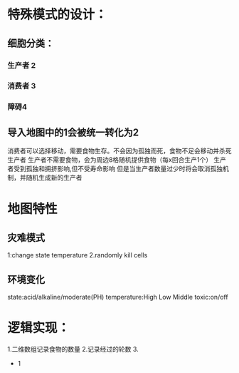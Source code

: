 # 特殊模式的设计：
## 细胞分类：
### 生产者 2
### 消费者 3
### 障碍4
## 导入地图中的1会被统一转化为2
 消费者可以选择移动，需要食物生存。不会因为孤独而死，食物不足会移动并杀死生产者
 生产者不需要食物，会为周边8格随机提供食物（每x回合生产1个）
 生产者受到孤独和拥挤影响,但不受寿命影响
 但是当生产者数量过少时将会取消孤独机制，并随机生成新的生产者

# 地图特性
## 灾难模式
 1:change state temperature
 2.randomly kill cells
## 环境变化
 state:acid/alkaline/moderate(PH)
 temperature:High Low Middle
 toxic:on/off


# 逻辑实现：
 1.二维数组记录食物的数量
 2.记录经过的轮数
 3.

* 1

